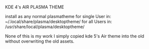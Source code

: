 KDE 4's AIR PLASMA THEME

install as any normal plasmatheme 
for single User in:
    ~/.local/share/plasma/desktoptheme/
for all Users in:
    /usr/share/local/plasma/desktoptheme/
    
None of this is my work
I simply copied kde 5's Air theme into the old without overwriting the old assets.
